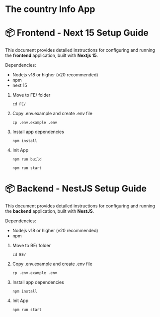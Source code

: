 # The country Info App

# 📦 Frontend - Next 15 Setup Guide

This document provides detailed instructions for configuring and running the **frontend** application, built with **Nextjs 15**.

Dependencies:
- Nodejs v18 or higher (v20 recommended)
- npm
- next 15

1. Move to FE/ folder

   ```cd FE/```

2. Copy .env.example and create .env file

   ```cp .env.example .env```

3. Install app dependencies

   ```npm install```


4. Init App

   ```npm run build```
   
   ```npm run start```

# 📦 Backend - NestJS Setup Guide

This document provides detailed instructions for configuring and running the **backend** application, built with **NestJS**.

Dependencies:
- Nodejs v18 or higher (v20 recommended)
- npm

1. Move to BE/ folder

     ```cd BE/```

2. Copy .env.example and create .env file

     ```cp .env.example .env```

3. Install app dependencies

     ```npm install```

4. Init App

     ```npm run start```
